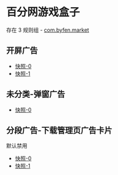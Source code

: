 # 百分网游戏盒子

存在 3 规则组 - [com.byfen.market](/src/apps/com.byfen.market.ts)

## 开屏广告

- [快照-0](https://i.gkd.li/i/13298944)
- [快照-1](https://i.gkd.li/i/13800021)

## 未分类-弹窗广告

- [快照-0](https://i.gkd.li/i/13801613)

## 分段广告-下载管理页广告卡片

默认禁用

- [快照-0](https://i.gkd.li/i/13771711)
- [快照-1](https://i.gkd.li/i/13771773)
